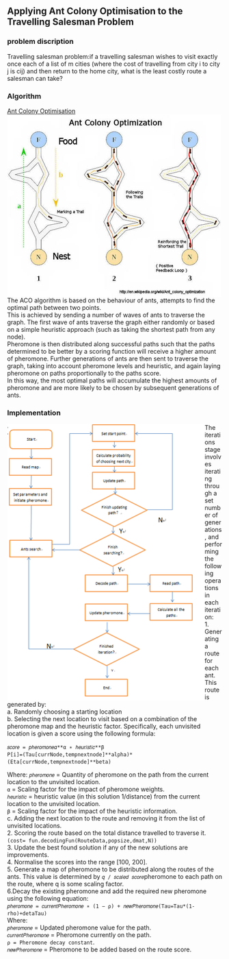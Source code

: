 
## Applying Ant Colony Optimisation to the Travelling Salesman Problem

### problem discription 
Travelling salesman problem:if a travelling salesman wishes to visit exactly once each of a list of m cities (where the cost of travelling from city i to city j is cij) and then return to the home city, what is the least costly route a salesman can take?

### Algorithm
[Ant Colony Optimisation](https://en.wikipedia.org/wiki/Ant_colony_optimization_algorithms )<br>
<img align="middle" src="https://github.com/Dennis174698/TSP/raw/master/aco.png"  > <br>
The ACO algorithm is based on the behaviour of ants, attempts to find the optimal path between two points.<br>
This is achieved by sending a number of waves of ants to traverse the graph. The first wave of ants traverse the graph either randomly or based on a simple heuristic approach (such as taking the shortest path from any node).<br>
Pheromone is then distributed along successful paths such that the paths determined to be better by a scoring function will receive a higher amount of pheromone. Further generations of ants are then sent to traverse the graph, taking into account pheromone levels and heuristic, and again laying pheromone on paths proportionally to the paths score. <br>
In this way, the most optimal paths will accumulate the highest amounts of pheromone and are more likely to be chosen by subsequent generations of ants. <br>


### Implementation
<img align="left" src="https://github.com/Dennis174698/TSP/raw/master/workflow1.png" height="646px" > 
  The iterations stage involves iterating through a set number of generations, and performing the following operations in each   iteration:   <br>
  1. Generating a route for each ant. This route is generated by: <br>
  a. Randomly choosing a starting location <br>
  b. Selecting the next location to visit based on a combination of the pheromone map and the heuristic factor. Specifically, each unvisited location is given a score using the following formula:  <br>
  
  `𝑠𝑐𝑜𝑟𝑒 = 𝑝ℎ𝑒𝑟𝑜𝑚𝑜𝑛𝑒𝛼**α ∗ ℎ𝑒𝑢𝑟𝑖𝑠𝑡𝑖𝑐**β `<br>
  `P[i]=(Tau[currNode,tempnextnode]**alpha)*(Eta[currNode,tempnextnode]**beta)`<br>
  
  
   Where:  `𝑝ℎ𝑒𝑟𝑜𝑚𝑜𝑛𝑒` = Quantity of pheromone on the path from the current location to the unvisited location.<br>
   `α` = Scaling factor for the impact of pheromone weights.  <br>
   `ℎ𝑒𝑢𝑟𝑖𝑠𝑡𝑖𝑐` = heuristic value (in this solution 1/distance) from the current location to the unvisited location.<br>
   `β` = Scaling factor for the impact of the heuristic information.<br>
   c. Adding the next location to the route and removing it from the list of unvisited locations.<br>
   2. Scoring the route based on the total distance travelled to traverse it.`(cost= fun.decodingFun(RouteData,popsize,dmat,N))`<br>
   3. Update the best found solution if any of the new solutions are improvements.<br>
   4. Normalise the scores into the range [100, 200].<br>
   5. Generate a map of pheromone to be distributed along the routes of the ants. This value is determined by `𝑞 / 𝑠𝑐𝑎𝑙𝑒𝑑 𝑠𝑐𝑜𝑟𝑒`pheromone to each path on the route, where q is some scaling factor.<br>
   6.Decay the existing pheromone and add the required new pheromone using the following equation:<br>
`𝑝ℎ𝑒𝑟𝑜𝑚𝑜𝑛𝑒 = 𝑐𝑢𝑟𝑟𝑒𝑛𝑡𝑃ℎ𝑒𝑟𝑜𝑚𝑜𝑛𝑒 ∗ (1 − ⍴) + 𝑛𝑒𝑤𝑃ℎ𝑒𝑟𝑜𝑚𝑜𝑛𝑒(Tau=Tau*(1-rho)+detaTau)`<br>
Where:<br>
`𝑝ℎ𝑒𝑟𝑜𝑚𝑜𝑛𝑒` = Updated pheromone value for the path.<br>
`𝑐𝑢𝑟𝑟𝑒𝑛𝑡𝑃ℎ𝑒𝑟𝑜𝑚𝑜𝑛𝑒` = Pheromone currently on the path.<br>
`⍴ = Pheromone decay constant`.<br>
`𝑛𝑒𝑤𝑃ℎ𝑒𝑟𝑜𝑚𝑜𝑛𝑒` = Pheromone to be added based on the route score.<br>


 
